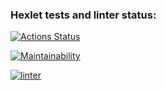 ### Hexlet tests and linter status:
[![Actions Status](https://github.com/Kverde/python-project-lvl1/workflows/hexlet-check/badge.svg)](https://github.com/Kverde/python-project-lvl1/actions)

[![Maintainability](https://api.codeclimate.com/v1/badges/1c492dbaeb0dc14ceb4c/maintainability)](https://codeclimate.com/github/Kverde/python-project-lvl1/maintainability)

[![linter](https://github.com/Kverde/python-project-lvl1/actions/workflows/linter.yml/badge.svg)](https://github.com/Kverde/python-project-lvl1/actions/workflows/linter.yml)